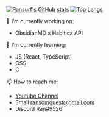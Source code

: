  [![Ransurf's GitHub stats](https://github-readme-stats.vercel.app/api?username=ransurf&count_private=true)](https://github.com/anuraghazra/github-readme-stats)
[![Top Langs](https://github-readme-stats.vercel.app/api/top-langs/?username=ransurf&layout=compact)](https://github.com/anuraghazra/github-readme-stats)

🔭 I’m currently working on:
- ObsidianMD x Habitica API

🌱 I’m currently learning:
- JS (React, TypeScript)
- CSS
- C

📫 How to reach me:
- [Youtube Channel](https://www.youtube.com/channel/UC_nJ4PiyzE26LX-FmrnvCfQ)
- Email ransomguest@gmail.com
- Discord Ran#9526

<!--
**ransurf/ransurf** is a ✨ _special_ ✨ repository because its `README.md` (this file) appears on your GitHub profile.

Here are some ideas to get you started:


- 👯 I’m looking to collaborate on ...
- 🤔 I’m looking for help with ...
- 💬 Ask me about ...
- 📫 How to reach me: ...
- 😄 Pronouns: ...
- ⚡ Fun fact: ...
-->
